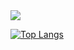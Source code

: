 <img src="https://capsule-render.vercel.app/api?type=waving&color=0:0a2157,100:FFFFFF&height=300&section=header&text=R.O.G&fontSize=100&fontAlign=50&fontAlignY=40" />

[![Top Langs](https://github-readme-stats.vercel.app/api/top-langs/?username=ROG-SASA)](https://github.com/anuraghazra/github-readme-stats)



<!--
**ROG-SASA/ROG-SASA** is a ✨ _special_ ✨ repository because its `README.md` (this file) appears on your GitHub profile.

- 🔭 I’m currently working on ...
- 🌱 I’m currently learning ...
- 👯 I’m looking to collaborate on ...
- 🤔 I’m looking for help with ...
- 💬 Ask me about ...
- 📫 How to reach me: ...
- 😄 Pronouns: ...
- ⚡ Fun fact: ...
-->
